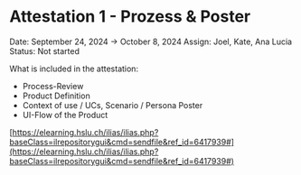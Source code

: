 # Attestation 1 - Prozess & Poster

Date: September 24, 2024 → October 8, 2024
Assign: Joel, Kate, Ana Lucia
Status: Not started

What is included in the attestation:

- Process-Review
- Product Definition
- Context of use / UCs, Scenario / Persona Poster
- UI-Flow of the Product

[https://elearning.hslu.ch/ilias/ilias.php?baseClass=ilrepositorygui&cmd=sendfile&ref_id=6417939#](https://elearning.hslu.ch/ilias/ilias.php?baseClass=ilrepositorygui&cmd=sendfile&ref_id=6417939#)